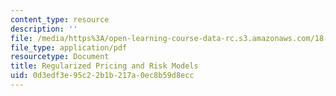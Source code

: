 ```yaml
---
content_type: resource
description: ''
file: /media/https%3A/open-learning-course-data-rc.s3.amazonaws.com/18-s096-topics-in-mathematics-with-applications-in-finance-fall-2013/0d3edf3e95c22b1b217a0ec8b59d8ecc_MIT18_S096F13_lecnote10.pdf
file_type: application/pdf
resourcetype: Document
title: Regularized Pricing and Risk Models
uid: 0d3edf3e-95c2-2b1b-217a-0ec8b59d8ecc
---
```

